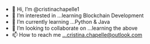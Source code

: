 - 👋 Hi, I’m @cristinachapelle1
- 👀 I’m interested in ...learning Blockchain Development
- 🌱 I’m currently learning ...Python & Java
- 💞️ I’m looking to collaborate on ...learning the above
- 📫 How to reach me ...cristina.chapelle@outlook.com

<!---
cristinachapelle1/cristinachapelle1 is a ✨ special ✨ repository because its `README.md` (this file) appears on your GitHub profile.
You can click the Preview link to take a look at your changes.
--->
